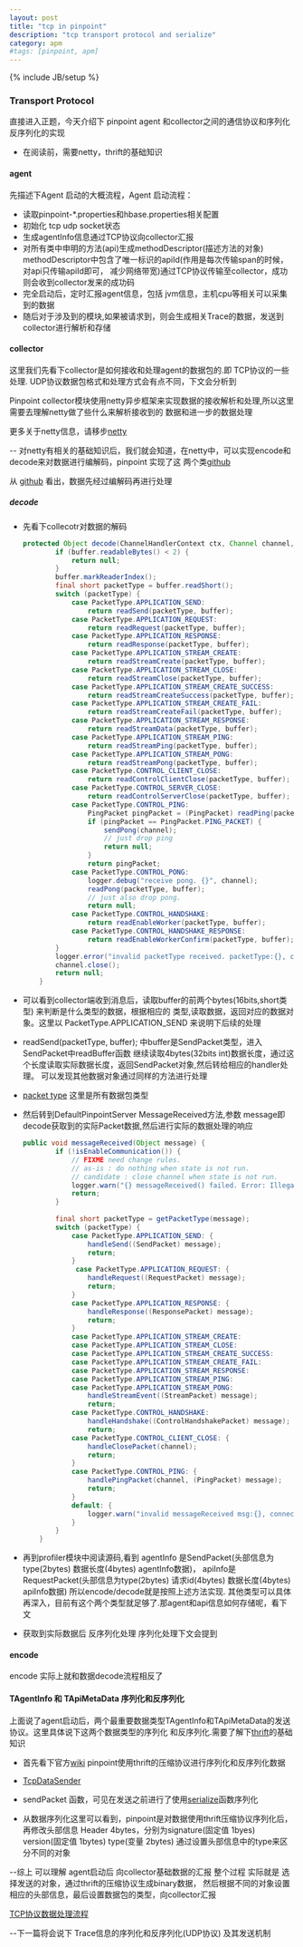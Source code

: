 ```yaml
---
layout: post
title: "tcp in pinpoint"
description: "tcp transport protocol and serialize"
category: apm
#tags: [pinpoint, apm]
---
```

{% include JB/setup %}

### Transport Protocol

直接进入正题，今天介绍下 pinpoint agent 和collector之间的通信协议和序列化反序列化的实现

* 在阅读前，需要netty，thrift的基础知识

#### agent

先描述下Agent 启动的大概流程，Agent 启动流程：

* 读取pinpoint-*.properties和hbase.properties相关配置
* 初始化 tcp udp socket状态
* 生成agentInfo信息通过TCP协议向collector汇报
* 对所有类中申明的方法(api)生成methodDescriptor(描述方法的对象) 
  methodDescriptor中包含了唯一标识的apiId(作用是每次传输span的时候，对api只传输apiId即可，
  减少网络带宽)通过TCP协议传输至collector，成功则会收到collector发来的成功码
* 完全启动后，定时汇报agent信息，包括 jvm信息，主机cpu等相关可以采集到的数据
* 随后对于涉及到的模块,如果被请求到，则会生成相关Trace的数据，发送到collector进行解析和存储

#### collector

这里我们先看下collector是如何接收和处理agent的数据包的.即 TCP协议的一些处理.
UDP协议数据包格式和处理方式会有点不同，下文会分析到

Pinpoint collector模块使用netty异步框架来实现数据的接收解析和处理,所以这里需要去理解netty做了些什么来解析接收到的
数据和进一步的数据处理

更多关于netty信息，请移步[netty](http://netty.io/)

-- 对netty有相关的基础知识后，我们就会知道，在netty中，可以实现encode和decode来对数据进行编解码，pinpoint 实现了这
两个类[github](https://github.com/naver/pinpoint/tree/master/rpc/src/main/java/com/navercorp/pinpoint/rpc/codec)

从 [github](https://github.com/naver/pinpoint/blob/master/rpc/src/main/java/com/navercorp/pinpoint/rpc/server/ServerPipelineFactory.java)
看出，数据先经过编解码再进行处理

##### decode 

* 先看下collecotr对数据的解码
    ``` java
    protected Object decode(ChannelHandlerContext ctx, Channel channel, ChannelBuffer buffer) throws Exception {
            if (buffer.readableBytes() < 2) {
                return null;
            }
            buffer.markReaderIndex();
            final short packetType = buffer.readShort();
            switch (packetType) {
                case PacketType.APPLICATION_SEND:
                    return readSend(packetType, buffer);
                case PacketType.APPLICATION_REQUEST:
                    return readRequest(packetType, buffer);
                case PacketType.APPLICATION_RESPONSE:
                    return readResponse(packetType, buffer);
                case PacketType.APPLICATION_STREAM_CREATE:
                    return readStreamCreate(packetType, buffer);
                case PacketType.APPLICATION_STREAM_CLOSE:
                    return readStreamClose(packetType, buffer);
                case PacketType.APPLICATION_STREAM_CREATE_SUCCESS:
                    return readStreamCreateSuccess(packetType, buffer);
                case PacketType.APPLICATION_STREAM_CREATE_FAIL:
                    return readStreamCreateFail(packetType, buffer);
                case PacketType.APPLICATION_STREAM_RESPONSE:
                    return readStreamData(packetType, buffer);
                case PacketType.APPLICATION_STREAM_PING:
                    return readStreamPing(packetType, buffer);
                case PacketType.APPLICATION_STREAM_PONG:
                    return readStreamPong(packetType, buffer);
                case PacketType.CONTROL_CLIENT_CLOSE:
                    return readControlClientClose(packetType, buffer);
                case PacketType.CONTROL_SERVER_CLOSE:
                    return readControlServerClose(packetType, buffer);
                case PacketType.CONTROL_PING:
                    PingPacket pingPacket = (PingPacket) readPing(packetType, buffer);
                    if (pingPacket == PingPacket.PING_PACKET) {
                        sendPong(channel);
                        // just drop ping
                        return null;
                    }
                    return pingPacket;
                case PacketType.CONTROL_PONG:
                    logger.debug("receive pong. {}", channel);
                    readPong(packetType, buffer);
                    // just also drop pong.
                    return null;
                case PacketType.CONTROL_HANDSHAKE:
                    return readEnableWorker(packetType, buffer);
                case PacketType.CONTROL_HANDSHAKE_RESPONSE:
                    return readEnableWorkerConfirm(packetType, buffer);
            }
            logger.error("invalid packetType received. packetType:{}, channel:{}", packetType, channel);
            channel.close();
            return null;
        }
    ```

* 可以看到collector端收到消息后，读取buffer的前两个bytes(16bits,short类型) 来判断是什么类型的数据，根据相应的
类型,读取数据，返回对应的数据对象。这里以 PacketType.APPLICATION_SEND 来说明下后续的处理

* readSend(packetType, buffer); 中buffer是SendPacket类型，进入SendPacket中readBuffer函数
继续读取4bytes(32bits int)数据长度，通过这个长度读取实际数据长度，返回SendPacket对象,然后转给相应的handler处理。
可以发现其他数据对象通过同样的方法进行处理

* [packet type](https://github.com/naver/pinpoint/tree/master/rpc/src/main/java/com/navercorp/pinpoint/rpc/packet)
这里是所有数据包类型


* 然后转到DefaultPinpointServer MessageReceived方法,参数 message即decode获取到的实际Packet数据,然后进行实际的数据处理的响应
    ``` java
    public void messageReceived(Object message) {
            if (!isEnableCommunication()) {
                // FIXME need change rules.
                // as-is : do nothing when state is not run.
                // candidate : close channel when state is not run.
                logger.warn("{} messageReceived() failed. Error: Illegal state this message({}) will be ignore.", objectUniqName, message);
                return;
            }
            
            final short packetType = getPacketType(message);
            switch (packetType) {
                case PacketType.APPLICATION_SEND: {
                    handleSend((SendPacket) message);
                    return;
                }
                 case PacketType.APPLICATION_REQUEST: {
                    handleRequest((RequestPacket) message);
                    return;
                }
                case PacketType.APPLICATION_RESPONSE: {
                    handleResponse((ResponsePacket) message);
                    return;
                }
                case PacketType.APPLICATION_STREAM_CREATE:
                case PacketType.APPLICATION_STREAM_CLOSE:
                case PacketType.APPLICATION_STREAM_CREATE_SUCCESS:
                case PacketType.APPLICATION_STREAM_CREATE_FAIL:
                case PacketType.APPLICATION_STREAM_RESPONSE:
                case PacketType.APPLICATION_STREAM_PING:
                case PacketType.APPLICATION_STREAM_PONG:
                    handleStreamEvent((StreamPacket) message);
                    return;
                case PacketType.CONTROL_HANDSHAKE:
                    handleHandshake((ControlHandshakePacket) message);
                    return;
                case PacketType.CONTROL_CLIENT_CLOSE: {
                    handleClosePacket(channel);
                    return;
                }
                case PacketType.CONTROL_PING: {
                    handlePingPacket(channel, (PingPacket) message);
                    return;
                }            
                default: {
                    logger.warn("invalid messageReceived msg:{}, connection:{}", message, channel);
                }
            }
        }

    ```

* 再到profiler模块中阅读源码,看到 agentInfo 是SendPacket(头部信息为type(2bytes) 数据长度(4bytes) agentInfo数据)，
apiInfo是RequestPacket(头部信息为type(2bytes) 请求id(4bytes) 数据长度(4bytes) apiInfo数据)
所以encode/decode就是按照上述方法实现.
其他类型可以具体再深入，目前有这个两个类型就足够了.那agent和api信息如何存储呢，看下文

* 获取到实际数据后 反序列化处理 序列化处理下文会提到

#### encode

encode 实际上就和数据decode流程相反了


####  TAgentInfo 和 TApiMetaData 序列化和反序列化

上面说了agent启动后，两个最重要数据类型TAgentInfo和TApiMetaData的发送协议。这里具体说下这两个数据类型的序列化
和反序列化.需要了解下[thrift](http://thrift.apache.org/)的基础知识

* 首先看下官方[wiki](https://github.com/naver/pinpoint/wiki/Technical-Overview-Of-Pinpoint#using-binary-format-thrift)
pinpoint使用thrift的压缩协议进行序列化和反序列化数据

* [TcpDataSender](https://github.com/naver/pinpoint/blob/master/profiler/src/main/java/com/navercorp/pinpoint/profiler/sender/TcpDataSender.java)

* sendPacket 函数，可见在发送之前进行了使用[serialize](https://github.com/naver/pinpoint/blob/master/thrift/src/main/java/com/navercorp/pinpoint/thrift/io/HeaderTBaseSerializer.java)函数序列化

* 从数据序列化这里可以看到，pinpoint是对数据使用thrift压缩协议序列化后，再修改头部信息
Header 4bytes，分别为signature(固定值 1byes) version(固定值 1bytes) type(变量 2bytes)
通过设置头部信息中的type来区分不同的对象



--综上 可以理解 agent启动后 向collector基础数据的汇报
整个过程 实际就是 选择发送的对象，通过thrift的压缩协议生成binary数据，
然后根据不同的对象设置相应的头部信息，最后设置数据包的类型，向collector汇报


[TCP协议数据处理流程](https://raw.githubusercontent.com/peaksnail/peaksnail.github.com/master/_pictures/tcp_serialize.png)


--下一篇将会说下 Trace信息的序列化和反序列化(UDP协议) 及其发送机制
